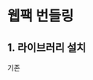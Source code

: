 # 웹팩 번들링



## 1. 라이브러리 설치

기존 <script src="외부 CDN 링크"> 처럼 외부에서 끌어쓰는 라이브러리를 npm으로 jquery와 swiper를 다운 후 번들링을 진행.







## 2. 설정

ProvidePlugin: 모듈을 import 또는 require할 필요 없이 자동으로 로드해주는 플러그인입니다. jquery를 미리 등록하여 매번 작성하지 않게 해준다.







## 3. 에러발생

 ‘$ is not defined’ 에러

### 발생


제이쿼리의 ‘$’가 정의되지 않았다는 에러가 발생


### 해결


index.js에서 제이쿼리를 윈도우 객체에 추가해줌
그 결과 ‘$ is not defined’ 에러 해결




### 발생
‘soundgramApi is not defined’ 에러, 
‘addDeviceInfo is not defined’ 에러


soundgramApi, addDeviceInfo가 정의되지 않았다는 에러 발생


### 해결

1. soundgramApi.js 파일 내 soundgramApi를 export, import /
common.js 파일 내 addDeviceInfo를 export,  import
 





2. index.php 내에 있는 모든 JS를 index.js의 function init()에 넣고 실행 

‘soundgramApi is not defined’ 에러, 

### 발생


위의 soundgramApi 정의 에러와는 다르게 addDeviceInfo 함수 내의 soundgramApi 가 정의가 되지 않음

### 해결


common.js 내에 soundgramApi import






### GET 404 / POST 500 에러



GET 404 에러 : 요청된 페이지를 검색할 수 없는 경우 이 오류 메시지를 반환합니다.
POST 500 에러 : 예외적인 또는 예측하지 못한 에러의 경우 이 오류 메시지를 반환합니다.
